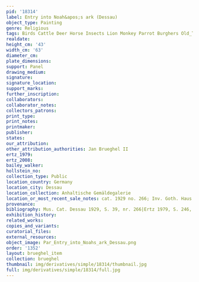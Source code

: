 ```yaml
---
pid: '18314'
label: Entry into Noah&apos;s ark (Dessau)
object_type: Painting
genre: Religious
tags: Birds Cattle Deer Horse Insects Lion Monkey Parrot Burghers Old_Testament Paradise
realdate: 
height_cm: '43'
width_cm: '63'
diameter_cm: 
plate_dimensions: 
support: Panel
drawing_medium: 
signature: 
signature_location: 
support_marks: 
further_inscription: 
collaborators: 
collaborator_notes: 
collectors_patrons: 
print_type: 
print_notes: 
printmaker: 
publisher: 
states: 
our_attribution: 
other_attribution_authorities: Jan Brueghel II
ertz_1979: 
ertz_2008: 
bailey_walker: 
hollstein_no: 
collection_type: Public
location_country: Germany
location_city: Dessau
location_collection: Anhaltische Gemäldegalerie
location_or_most_recent_sale_notes: cat. 1929 no. 266; Inv. Goth. Haus no. 1925.
provenance: 
bibliography: Mus. Cat. Dessau 1929, S. 39, nr. 266|Ertz 1979, S. 246, Anm. 291
exhibition_history: 
related_works: 
copies_and_variants: 
curatorial_files: 
external_resources: 
object_image: Par_Entry_into_Noahs_ark_Dessau.png
order: '1352'
layout: brueghel_item
collection: brueghel
thumbnail: img/derivatives/simple/18314/thumbnail.jpg
full: img/derivatives/simple/18314/full.jpg
---
```

